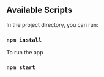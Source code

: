 

## Available Scripts

In the project directory, you can run:
### `npm install`


To run the app
### `npm start`

